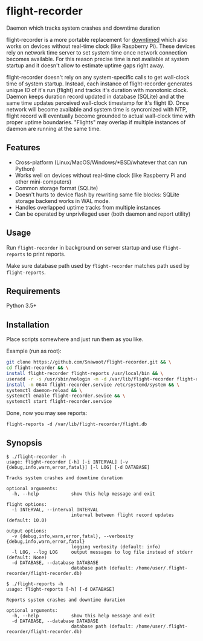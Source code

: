 # flight-recorder

Daemon which tracks system crashes and downtime duration

flight-recorder is a more portable replacement for [downtimed](https://github.com/snabb/downtimed) which also works on devices without real-time clock (like Raspberry Pi). These devices rely on network time server to set system time once network connection becomes available. For this reason precise time is not available at system startup and it doesn't allow to estimate uptime gaps right away.

flight-recorder doesn't rely on any system-specific calls to get wall-clock time of system startup. Instead, each instance of flight-recorder generates unique ID of it's run (flight) and tracks it's duration with monotonic clock. Daemon keeps duration record updated in database (SQLite) and at the same time updates perceived wall-clock timestamp for it's flight ID. Once network will become available and system time is syncronized with NTP, flight record will eventually become grounded to actual wall-clock time with proper uptime boundaries. "Flights" may overlap if multiple instances of daemon are running at the same time.

## Features

* Cross-platform (Linux/MacOS/Windows/\*BSD/whatever that can run Python)
* Works well on devices without real-time clock (like Raspberry Pi and other mini-computers)
* Common storage format (SQLite)
* Doesn't hurts to device flash by rewriting same file blocks: SQLite storage backend works in WAL mode.
* Handles overlapped uptime tracks from multiple instances
* Can be operated by unprivileged user (both daemon and report utility)

## Usage

Run `flight-recorder` in background on server startup and use `flight-reports` to print reports.

Make sure database path used by `flight-recorder` matches path used by `flight-reports`.

## Requirements

Python 3.5+

## Installation

Place scripts somewhere and just run them as you like.

Example (run as root):

```sh
git clone https://github.com/Snawoot/flight-recorder.git && \
cd flight-recorder && \
install flight-recorder flight-reports /usr/local/bin && \
useradd -r -s /usr/sbin/nologin -m -d /var/lib/flight-recorder flight-recorder && \
install -m 0644 flight-recorder.service /etc/systemd/system && \
systemctl daemon-reload && \
systemctl enable flight-recorder.sevice && \
systemctl start flight-recorder.service
```

Done, now you may see reports:

```
flight-reports -d /var/lib/flight-recorder/flight.db
```


## Synopsis

```
$ ./flight-recorder -h
usage: flight-recorder [-h] [-i INTERVAL] [-v {debug,info,warn,error,fatal}] [-l LOG] [-d DATABASE]

Tracks system crashes and downtime duration

optional arguments:
  -h, --help            show this help message and exit

flight options:
  -i INTERVAL, --interval INTERVAL
                        interval between flight record updates (default: 10.0)

output options:
  -v {debug,info,warn,error,fatal}, --verbosity {debug,info,warn,error,fatal}
                        logging verbosity (default: info)
  -l LOG, --log LOG     output messages to log file instead of stderr (default: None)
  -d DATABASE, --database DATABASE
                        database path (default: /home/user/.flight-recorder/flight-recorder.db)
```

```
$ ./flight-reports -h
usage: flight-reports [-h] [-d DATABASE]

Reports system crashes and downtime duration

optional arguments:
  -h, --help            show this help message and exit
  -d DATABASE, --database DATABASE
                        database path (default: /home/user/.flight-recorder/flight-recorder.db)
```
